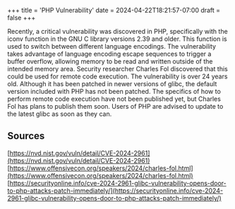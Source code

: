 +++
title = 'PHP Vulnerability'
date = 2024-04-22T18:21:57-07:00
draft = false
+++

Recently, a critical vulnerability was discovered in PHP, specifically with the iconv function in the GNU C library versions 2.39 and older. This function is used to switch between different language encodings. The vulnerability takes advantage of language encoding escape sequences to trigger a buffer overflow, allowing memory to be read and written outside of the intended memory area. Security researcher Charles Fol discovered that this could be used for remote code execution. The vulnerability is over 24 years old. Although it has been patched in newer versions of glibc, the default version included with PHP has not been patched. The specifics of how to perform remote code execution have not been published yet, but Charles Fol has plans to publish them soon. Users of PHP are advised to update to the latest glibc as soon as they can.

## Sources

[https://nvd.nist.gov/vuln/detail/CVE-2024-2961](https://nvd.nist.gov/vuln/detail/CVE-2024-2961)
[https://www.offensivecon.org/speakers/2024/charles-fol.html](https://www.offensivecon.org/speakers/2024/charles-fol.html)
[https://securityonline.info/cve-2024-2961-glibc-vulnerability-opens-door-to-php-attacks-patch-immediately/](https://securityonline.info/cve-2024-2961-glibc-vulnerability-opens-door-to-php-attacks-patch-immediately/)
